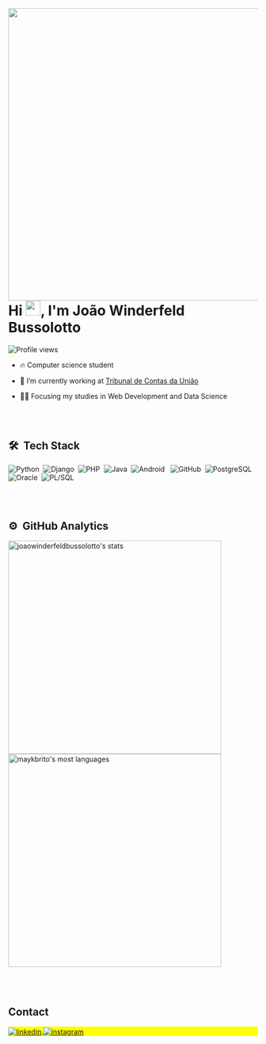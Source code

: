 <img align="right" height="590em" src="https://raw.githubusercontent.com/gist/joaowinderfeldbussolotto/61a1b529ad7cd2cda9d58fd7153f8eff/raw/c5059cec1959699f19d4de0172690dce20455b75/githubcard.svg"/>
<h1 align="left">Hi <img src="https://raw.githubusercontent.com/kaueMarques/kaueMarques/master/hi.gif" height="30px">, I'm João Winderfeld Bussolotto</h1>
<p align="left"> <img src="https://komarev.com/ghpvc/?username=joaowinderfeldbussolotto&color=yellow" alt="Profile views" /> </p>

- 🔥 Computer science student

- 🔭 I’m currently working at <a href="https://portal.tcu.gov.br/inicio/index.htm">Tribunal de Contas da União</a>

- 👨‍💻 Focusing my studies in Web Development and Data Science





<br><br>

## 🛠 &nbsp;Tech Stack

![Python](https://img.shields.io/badge/Python-FFD43B?style=for-the-badge&logo=python&logoColor=blue)&nbsp;
![Django](https://img.shields.io/badge/Django-092E20?style=for-the-badge&logo=django&logoColor=gree)&nbsp;
![PHP](https://img.shields.io/badge/PHP-777BB4?style=for-the-badge&logo=php&logoColor=white)&nbsp;
![Java](https://img.shields.io/badge/Java-ED8B00?style=for-the-badge&logo=java&logoColor=white)&nbsp;
![Android](https://img.shields.io/badge/Android-3DDC84?style=for-the-badge&logo=android&logoColor=white) &nbsp;
![GitHub](https://img.shields.io/badge/GitHub-100000?style=for-the-badge&logo=github&logoColor=white)&nbsp;
![PostgreSQL](https://img.shields.io/badge/PostgreSQL-316192?style=for-the-badge&logo=postgresql&logoColor=white)&nbsp;
![Oracle](https://img.shields.io/badge/Oracle-F80000?style=for-the-badge&logo=Oracle&logoColor=white)&nbsp;
![PL/SQL](https://img.shields.io/badge/PLSQL-F80000?style=for-the-badge&logo=oracle&logoColor=white)&nbsp;


<br><br>

## ⚙️ &nbsp;GitHub Analytics
<p align="left">
<img width="430em" src="https://github-readme-stats.vercel.app/api?username=joaowinderfeldbussolotto&show_icons=true&theme=vision-friendly-dark" alt="joaowinderfeldbussolotto's stats"/>
<img width="430em" src="https://github-readme-stats.vercel.app/api/top-langs/?username=joaowinderfeldbussolotto&layout=compact&theme=vision-friendly-dark" alt="maykbrito's most languages"/>
</p>

<br><br>

## Contact

<p align="left" style="background:yellow">
<a href="https://www.linkedin.com/in/jo%C3%A3o-victor-winderfeld-bussolotto-aaa914145/" target="_blank">
  <img align="center" src="https://img.shields.io/badge/-joaowinderfeldbussolotto-05122A?style=flat&logo=linkedin" alt="linkedin"/>
</a>
<a href="https://instagram.com/joaowinderfeldbussolotto" target="_blank">
 <img align="center" src="https://img.shields.io/badge/-joaowinderfeldbussolotto-05122A?style=flat&logo=instagram" alt="instagram"/>
</a>
</p>



